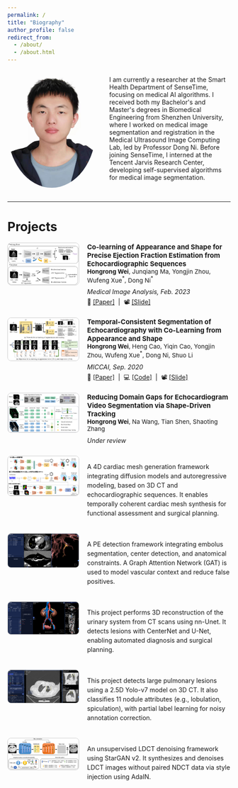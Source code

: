 ```yaml
---
permalink: /
title: "Biography"
author_profile: false
redirect_from: 
  - /about/
  - /about.html
---
```


<div style="display: flex; margin-bottom: 2em;">
  <!-- 左侧头像 -->
  <div style="flex: 0 0 200px; padding-right: 30px;">
    <img src="/images/photo.png" alt="avatar" style="width: 100%; border-radius: 50%;">
  </div>
  
  <!-- 右侧个人简介 -->
  <div style="flex: 1;">
    <p>
      I am currently a researcher at the Smart Health Department of SenseTime, focusing on medical AI algorithms.
      I received both my Bachelor's and Master's degrees in Biomedical Engineering from Shenzhen University,
      where I worked on medical image segmentation and registration in the Medical Ultrasound Image Computing Lab, led by Professor Dong Ni.
      Before joining SenseTime, I interned at the Tencent Jarvis Research Center, developing self-supervised algorithms for medical image segmentation.
    </p>

  </div>
</div>

---

<div style="width: 100%; margin-top: 2em;">
  <h1>Projects</h1>

  <!-- Project 1 -->
  <div style="display: flex; align-items: flex-start; margin-bottom: 1.5em;">
    <div style="flex: 0 0 160px; margin-right: 20px;">
      <img src="/images/MCLAS_v2.png" alt="project image" style="width: 100%; border-radius: 8px; border: 1px solid #ccc;">
    </div>
    <div style="flex: 1;">
      <p style="margin: 0; font-size: 15px; font-weight: bold;">
        Co-learning of Appearance and Shape for Precise Ejection Fraction Estimation from Echocardiographic Sequences
      </p>
      <p style="margin: 0 0 10px 0; font-size: 13.5px;">
        <strong>Hongrong Wei</strong>, Junqiang Ma, Yongjin Zhou, Wufeng Xue<sup>*</sup>, Dong Ni<sup>*</sup>
      </p>
      <p style="margin: 2px 0 5px 0; font-size: 14px; font-style: italic;">
        Medical Image Analysis, Feb. 2023
      </p>
      <p style="margin: 0;">
        🔗 <a href="https://www.sciencedirect.com/science/article/abs/pii/S1361841522003140" target="_blank">[Paper]</a>
        &nbsp;|&nbsp;
        📽️ <a href="https://docs.google.com/presentation/d/1KKNQotp5UvlFZur5TJqgwO4XwMqdQxAv/edit?usp=drive_link" target="_blank">[Slide]</a>
      </p>
    </div>
  </div>

  <!-- Project 2 -->
  <div style="display: flex; align-items: flex-start; margin-bottom: 1.5em;">
    <div style="flex: 0 0 160px; margin-right: 20px;">
      <img src="/images/CLAS.png" alt="project image" style="width: 100%; border-radius: 8px; border: 1px solid #ccc;">
    </div>
    <div style="flex: 1;">
      <p style="margin: 0; font-size: 15px; font-weight: bold;">
        Temporal-Consistent Segmentation of Echocardiography with Co-Learning from Appearance and Shape
      </p>
      <p style="margin: 0 0 10px 0; font-size: 13.5px;">
        <strong>Hongrong Wei</strong>, Heng Cao, Yiqin Cao, Yongjin Zhou, Wufeng Xue<sup>*</sup>, Dong Ni, Shuo Li
      </p>
      <p style="margin: 2px 0 5px 0; font-size: 14px; font-style: italic;">
        MICCAI, Sep. 2020
      </p>
      <p style="margin: 0;">
        🔗 <a href="https://link.springer.com/chapter/10.1007/978-3-030-59713-9_60" target="_blank">[Paper]</a>
        &nbsp;|&nbsp;
        💻 <a href="https://github.com/tumuzhuantoujun/CLAS-Pytorch" target="_blank">[Code]</a>
        &nbsp;|&nbsp;
        📽️ <a href="https://docs.google.com/presentation/d/105LcKMORfRmEWY4mm6QtJwjWjFET2rWH/edit?usp=drive_link" target="_blank">[Slide]</a>
      </p>
    </div>
  </div>

  <!-- Project 3 -->
  <div style="display: flex; align-items: flex-start; margin-bottom: 1.5em;">
    <div style="flex: 0 0 160px; margin-right: 20px;">
      <img src="/images/SDT.png" alt="project image" style="width: 100%; border-radius: 8px; border: 1px solid #ccc;">
    </div>
    <div style="flex: 1;">
      <p style="margin: 0; font-size: 15px; font-weight: bold;">
        Reducing Domain Gaps for Echocardiogram Video Segmentation via Shape-Driven Tracking
      </p>
      <p style="margin: 0 0 10px 0; font-size: 13.5px;">
        <strong>Hongrong Wei</strong>, Na Wang, Tian Shen, Shaoting Zhang
      </p>
      <p style="margin: 2px 0 5px 0; font-size: 14px; font-style: italic;">
        Under review
      </p>
    </div>
  </div>

  <!-- Project 4 -->
  <div style="display: flex; align-items: flex-start; margin-bottom: 1.5em;">
    <div style="flex: 0 0 160px; margin-right: 20px;">
      <img src="/images/heart4d.png" alt="project image" style="width: 100%; border-radius: 8px; border: 1px solid #ccc;">
    </div>
    <div style="flex: 1; font-size: 14px; line-height: 1.5;">
      <p>
        A 4D cardiac mesh generation framework integrating diffusion models and autoregressive modeling, based on 3D CT and echocardiographic sequences.
        It enables temporally coherent cardiac mesh synthesis for functional assessment and surgical planning.
      </p>
    </div>
  </div>

  <!-- Project 5 -->
  <div style="display: flex; align-items: flex-start; margin-bottom: 1.5em;">
    <div style="flex: 0 0 160px; margin-right: 20px;">
      <img src="/images/PE.png" alt="project image" style="width: 100%; border-radius: 8px; border: 1px solid #ccc;">
    </div>
    <div style="flex: 1; font-size: 14px; line-height: 1.5;">
      <p>
        A PE detection framework integrating embolus segmentation, center detection, and anatomical constraints.
        A Graph Attention Network (GAT) is used to model vascular context and reduce false positives.
      </p>
    </div>
  </div>

  <!-- Project 6 -->
  <div style="display: flex; align-items: flex-start; margin-bottom: 1.5em;">
    <div style="flex: 0 0 160px; margin-right: 20px;">
      <img src="/images/uro.png" alt="project image" style="width: 100%; border-radius: 8px; border: 1px solid #ccc;">
    </div>
    <div style="flex: 1; font-size: 14px; line-height: 1.5;">
      <p>
        This project performs 3D reconstruction of the urinary system from CT scans using nn-Unet. 
        It detects lesions with CenterNet and U-Net, enabling automated diagnosis and surgical planning.
      </p>
    </div>
  </div>

  <!-- Project 7 -->
  <div style="display: flex; align-items: flex-start; margin-bottom: 1.5em;">
    <div style="flex: 0 0 160px; margin-right: 20px;">
      <img src="/images/nodule.png" alt="project image" style="width: 100%; border-radius: 8px; border: 1px solid #ccc;">
    </div>
    <div style="flex: 1; font-size: 14px; line-height: 1.5;">
      <p>
        This project detects large pulmonary lesions using a 2.5D Yolo-v7 model on 3D CT. 
        It also classifies 11 nodule attributes (e.g., lobulation, spiculation), with partial label learning for noisy annotation correction.
      </p>
    </div>
  </div>

  <!-- Project 8 -->
  <div style="display: flex; align-items: flex-start; margin-bottom: 1.5em;">
    <div style="flex: 0 0 160px; margin-right: 20px;">
      <img src="/images/CT_denoise.png" alt="project image" style="width: 100%; border-radius: 8px; border: 1px solid #ccc;">
    </div>
    <div style="flex: 1; font-size: 14px; line-height: 1.5;">
      <p>
        An unsupervised LDCT denoising framework using StarGAN v2. 
        It synthesizes and denoises LDCT images without paired NDCT data via style injection using AdaIN.
      </p>
    </div>
  </div>
</div>